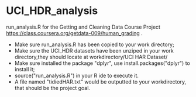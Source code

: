 UCI_HDR_analysis
================
run_analysis.R for the Getting and Cleaning Data Course Project https://class.coursera.org/getdata-009/human_grading .

* Make sure run_analysis.R has been copied to your work directory;
* Make sure the UCI_HDR datasets have been unziped in your work directory,they should locate at workdirectory/UCI HAR Dataset/
* Make sure installed the package "dplyr", use install.packages("dplyr") to install it;
* source("run_analysis.R") in your R ide to execute it.
* A file named "tidiedHAR.txt" would be outputted to your workdirectory, that should be the project goal.
